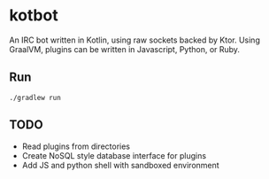 # kotbot
An IRC bot written in Kotlin, using raw sockets backed by Ktor. Using GraalVM, plugins can be written in Javascript, Python, or Ruby.

## Run
```shell
./gradlew run
```

## TODO 
- Read plugins from directories
- Create NoSQL style database interface for plugins
- Add JS and python shell with sandboxed environment

